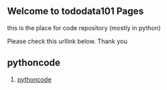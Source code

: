 ## Welcome to tododata101 Pages

this is the place for code repository (mostly in python)

Please check this urllink below. 
Thank you

## pythoncode
1. [pythoncode](https://github.com/tododata101/tododata101.github.io/tree/master/pythoncode) 

